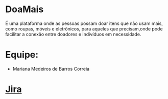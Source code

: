 # DoaMais
É uma plataforma onde as pessoas possam doar itens que não usam mais, como roupas, móveis e eletrônicos, para aqueles que precisam,onde pode facilitar a conexão entre doadores e indivíduos em necessidade.

# Equipe:
- Mariana Medeiros de Barros Correia

# [Jira](https://mmbc.atlassian.net/jira/software/projects/DOA/boards/1)

